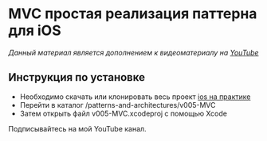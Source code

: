 # MVC простая реализация паттерна для iOS

*Данный материал является дополнением к видеоматериалу на [YouTube](https://youtu.be/2L7KGGoD7ZE)*

## Инструкция по установке

- Необходимо скачать или клонировать весь проект [ios на практике](https://github.com/lexonerus/ios-on-practice) 
- Перейти в каталог /patterns-and-architectures/v005-MVC
- Затем открыть файл v005-MVC.xcodeproj с помощью Xcode

Подписывайтесь на мой YouTube канал. 
